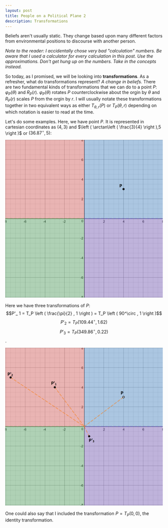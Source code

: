 ```yaml
---
layout: post
title: People on a Political Plane 2
description: Transformations
---
```


Beliefs aren't usually static. They change based upon many different factors from environmental positions to discourse with another person.

_Note to the reader: I accidentally chose very bad "calculation" numbers. Be aware that I used a calculator for every calculation in this post. Use the approximations. Don't get hung up on the numbers. Take in the concepts instead._

So today, as I promised, we will be looking into **transformations**. As a refresher, what do transformations represent? _A change in beliefs._ There are two fundamental kinds of transformations that we can do to a point $P$: $\varphi_P(\theta)$ and $R_ P(r)$. $\varphi_P(\theta)$ rotates $P$ counterclockwise about the orgin by $\theta$ and $R_ P(r)$ scales $P$ from the orgin by $r$. I will usually notate these transformations together in two equivalent ways as either $T_{\theta,r}(P)$ or $T_P \left ( \theta, r \right )$ depending on which notation is easier to read at the time.

Let's do some examples. Here, we have point $P$. It is represented in cartesian coordinates as $(4,3)$ and $\left ( \arctan\left ( \frac{3}{4} \right ),5 \right )$ or $\left ( 36.87^{\circ} , 5 \right )$:

![Point P](https://github.com/RoboNeo9/RoboNeo9.github.io/raw/master/images/2Cartesian1.png)

Here we have three transformations of $P$: $$P'_ 1 = T_P \left ( \frac{\pi}{2} , 1 \right ) = T_P \left ( 90^\circ , 1 \right )$$ $$P'_ 2 =  T_P \left ( 109.44^\circ, 1.62 \right )$$ $$P'_ 3 = T_P \left ( 349.86^\circ, 0.22 \right )$$.

![Transformations](https://github.com/RoboNeo9/RoboNeo9.github.io/raw/master/images/2Cartesian2.png)

One could also say that I included the transformation $P = T_P \left ( 0, 0 \right )$, the identity transformation.
